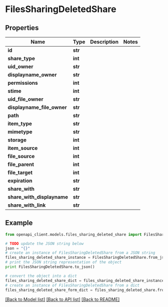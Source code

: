 # FilesSharingDeletedShare


## Properties
Name | Type | Description | Notes
------------ | ------------- | ------------- | -------------
**id** | **str** |  | 
**share_type** | **int** |  | 
**uid_owner** | **str** |  | 
**displayname_owner** | **str** |  | 
**permissions** | **int** |  | 
**stime** | **int** |  | 
**uid_file_owner** | **str** |  | 
**displayname_file_owner** | **str** |  | 
**path** | **str** |  | 
**item_type** | **str** |  | 
**mimetype** | **str** |  | 
**storage** | **int** |  | 
**item_source** | **int** |  | 
**file_source** | **int** |  | 
**file_parent** | **int** |  | 
**file_target** | **int** |  | 
**expiration** | **str** |  | 
**share_with** | **str** |  | 
**share_with_displayname** | **str** |  | 
**share_with_link** | **str** |  | 

## Example

```python
from openapi_client.models.files_sharing_deleted_share import FilesSharingDeletedShare

# TODO update the JSON string below
json = "{}"
# create an instance of FilesSharingDeletedShare from a JSON string
files_sharing_deleted_share_instance = FilesSharingDeletedShare.from_json(json)
# print the JSON string representation of the object
print FilesSharingDeletedShare.to_json()

# convert the object into a dict
files_sharing_deleted_share_dict = files_sharing_deleted_share_instance.to_dict()
# create an instance of FilesSharingDeletedShare from a dict
files_sharing_deleted_share_form_dict = files_sharing_deleted_share.from_dict(files_sharing_deleted_share_dict)
```
[[Back to Model list]](../README.md#documentation-for-models) [[Back to API list]](../README.md#documentation-for-api-endpoints) [[Back to README]](../README.md)


